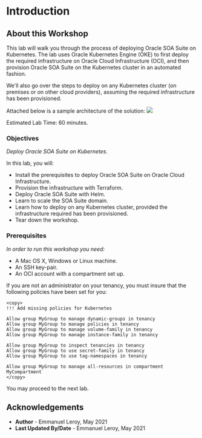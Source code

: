 # Introduction

## About this Workshop

This lab will walk you through the process of deploying Oracle SOA Suite on Kubernetes. The lab uses Oracle Kubernetes Engine (OKE) to first deploy the required infrastructure on Oracle Cloud Infrastructure (OCI), and then provision Oracle SOA Suite on the Kubernetes cluster in an automated fashion.

We'll also go over the steps to deploy on any Kubernetes cluster (on premises or on other cloud providers), assuming the required infrastructure has been provisioned.

Attached below is a sample architecture of the solution:
![](https://docs.oracle.com/en/solutions/soa-kubernetes-deploy-arch/img/soa-oke.png)

Estimated Lab Time: 60 minutes.

### Objectives

*Deploy Oracle SOA Suite on Kubernetes.*

In this lab, you will:
- Install the prerequisites to deploy Oracle SOA Suite on Oracle Cloud Infrastructure.
- Provision the infrastructure with Terraform.
- Deploy Oracle SOA Suite with Helm.
- Learn to scale the SOA Suite domain.
- Learn how to deploy on any Kubernetes cluster, provided the infrastructure required has been provisioned.
- Tear down the workshop.

### Prerequisites

*In order to run this workshop you need:*

* A Mac OS X, Windows or Linux machine.
* An SSH key-pair.
* An OCI account with a compartment set up.

If you are not an administrator on your tenancy, you must insure that the following policies have been set for you:

```
<copy>
!!! Add missing policies for Kubernetes

Allow group MyGroup to manage dynamic-groups in tenancy
Allow group MyGroup to manage policies in tenancy
Allow group MyGroup to manage volume-family in tenancy
Allow group MyGroup to manage instance-family in tenancy

Allow group MyGroup to inspect tenancies in tenancy
Allow group MyGroup to use secret-family in tenancy
Allow group MyGroup to use tag-namespaces in tenancy

Allow group MyGroup to manage all-resources in compartment MyCompartment
</copy>
```

You may proceed to the next lab.

## Acknowledgements

 - **Author** - Emmanuel Leroy, May 2021
 - **Last Updated By/Date** - Emmanuel Leroy, May 2021
